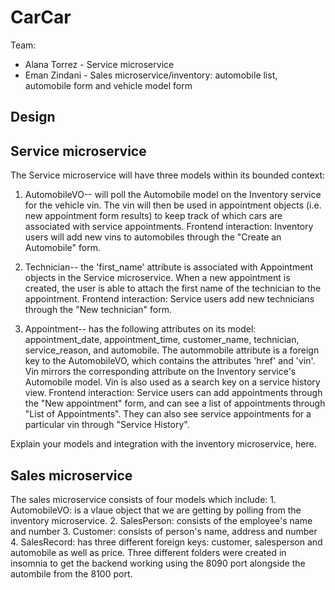 # CarCar

Team:
* Alana Torrez - Service microservice
* Eman Zindani - Sales microservice/inventory: automobile list, automobile form and vehicle model form

## Design

## Service microservice

The Service microservice will have three models within its bounded context:

 1. AutomobileVO-- will poll the Automobile model on the Inventory service for the vehicle vin. The vin will then be used in appointment objects
 (i.e. new appointment form results) to keep track of which cars are associated with service appointments.
 Frontend interaction:
 Inventory users will add new vins to automobiles through the "Create an Automobile" form.

 2. Technician-- the 'first_name' attribute is associated with Appointment objects in the Service microservice. When a new appointment is created, the
 user is able to attach the first name of the technician to the appointment.
 Frontend interaction:
 Service users add new technicians through the "New technician" form.

 3. Appointment-- has the following attributes on its model: appointment_date, appointment_time, customer_name, technician, service_reason, and automobile.
 The autommobile attribute is a foreign key to the AutomobileVO, which contains the attributes 'href' and 'vin'. Vin mirrors the corresponding attribute
 on the Inventory service's Automobile model. Vin is also used as a search key on a service history view.
 Frontend interaction:
 Service users can add appointments through the "New appointment" form, and can see a list of appointments through "List of Appointments". They can also see service appointments for a particular vin through "Service History".

Explain your models and integration with the inventory
microservice, here.

## Sales microservice
The sales microservice consists of four models which include:
    1. AutomobileVO: is a vlaue object that we are getting by polling from the inventory microservice.
    2. SalesPerson: consists of the employee's name and number
    3. Customer: consists of person's name, address and number
    4. SalesRecord: has three different foreign keys: customer, salesperson and automobile as well as price.
Three different folders were created in insomnia to get the backend working using the 8090 port alongside the autombile from the 8100 port.
